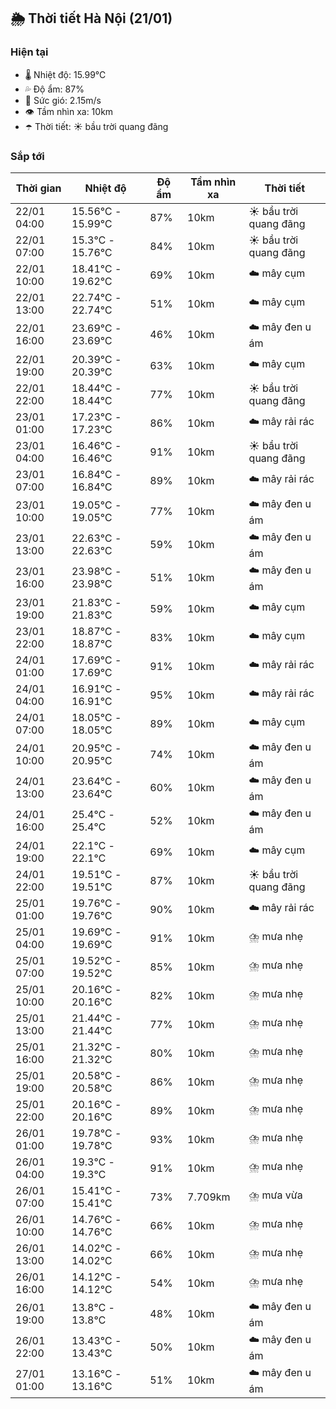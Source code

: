 ## 🌦️ Thời tiết Hà Nội (21/01)

### Hiện tại

- 🌡️ Nhiệt độ: 15.99℃
- 💦 Độ ẩm: 87%
- 💨 Sức gió: 2.15m/s
- 👁️ Tầm nhìn xa: 10km
- ☂️ Thời tiết: ☀️ bầu trời quang đãng

### Sắp tới

| Thời gian | Nhiệt độ | Độ ẩm | Tầm nhìn xa | Thời tiết |
| --- | --- | --- | --- | --- |
| 22/01 04:00 | 15.56℃ - 15.99℃ | 87% | 10km | ☀️ bầu trời quang đãng |
| 22/01 07:00 | 15.3℃ - 15.76℃ | 84% | 10km | ☀️ bầu trời quang đãng |
| 22/01 10:00 | 18.41℃ - 19.62℃ | 69% | 10km | ☁️ mây cụm |
| 22/01 13:00 | 22.74℃ - 22.74℃ | 51% | 10km | ☁️ mây cụm |
| 22/01 16:00 | 23.69℃ - 23.69℃ | 46% | 10km | ☁️ mây đen u ám |
| 22/01 19:00 | 20.39℃ - 20.39℃ | 63% | 10km | ☁️ mây cụm |
| 22/01 22:00 | 18.44℃ - 18.44℃ | 77% | 10km | ☀️ bầu trời quang đãng |
| 23/01 01:00 | 17.23℃ - 17.23℃ | 86% | 10km | ☁️ mây rải rác |
| 23/01 04:00 | 16.46℃ - 16.46℃ | 91% | 10km | ☀️ bầu trời quang đãng |
| 23/01 07:00 | 16.84℃ - 16.84℃ | 89% | 10km | ☁️ mây rải rác |
| 23/01 10:00 | 19.05℃ - 19.05℃ | 77% | 10km | ☁️ mây đen u ám |
| 23/01 13:00 | 22.63℃ - 22.63℃ | 59% | 10km | ☁️ mây đen u ám |
| 23/01 16:00 | 23.98℃ - 23.98℃ | 51% | 10km | ☁️ mây đen u ám |
| 23/01 19:00 | 21.83℃ - 21.83℃ | 59% | 10km | ☁️ mây cụm |
| 23/01 22:00 | 18.87℃ - 18.87℃ | 83% | 10km | ☁️ mây cụm |
| 24/01 01:00 | 17.69℃ - 17.69℃ | 91% | 10km | ☁️ mây rải rác |
| 24/01 04:00 | 16.91℃ - 16.91℃ | 95% | 10km | ☁️ mây rải rác |
| 24/01 07:00 | 18.05℃ - 18.05℃ | 89% | 10km | ☁️ mây cụm |
| 24/01 10:00 | 20.95℃ - 20.95℃ | 74% | 10km | ☁️ mây đen u ám |
| 24/01 13:00 | 23.64℃ - 23.64℃ | 60% | 10km | ☁️ mây đen u ám |
| 24/01 16:00 | 25.4℃ - 25.4℃ | 52% | 10km | ☁️ mây đen u ám |
| 24/01 19:00 | 22.1℃ - 22.1℃ | 69% | 10km | ☁️ mây cụm |
| 24/01 22:00 | 19.51℃ - 19.51℃ | 87% | 10km | ☀️ bầu trời quang đãng |
| 25/01 01:00 | 19.76℃ - 19.76℃ | 90% | 10km | ☁️ mây rải rác |
| 25/01 04:00 | 19.69℃ - 19.69℃ | 91% | 10km | ⛈️ mưa nhẹ |
| 25/01 07:00 | 19.52℃ - 19.52℃ | 85% | 10km | ⛈️ mưa nhẹ |
| 25/01 10:00 | 20.16℃ - 20.16℃ | 82% | 10km | ⛈️ mưa nhẹ |
| 25/01 13:00 | 21.44℃ - 21.44℃ | 77% | 10km | ⛈️ mưa nhẹ |
| 25/01 16:00 | 21.32℃ - 21.32℃ | 80% | 10km | ⛈️ mưa nhẹ |
| 25/01 19:00 | 20.58℃ - 20.58℃ | 86% | 10km | ⛈️ mưa nhẹ |
| 25/01 22:00 | 20.16℃ - 20.16℃ | 89% | 10km | ⛈️ mưa nhẹ |
| 26/01 01:00 | 19.78℃ - 19.78℃ | 93% | 10km | ⛈️ mưa nhẹ |
| 26/01 04:00 | 19.3℃ - 19.3℃ | 91% | 10km | ⛈️ mưa nhẹ |
| 26/01 07:00 | 15.41℃ - 15.41℃ | 73% | 7.709km | ⛈️ mưa vừa |
| 26/01 10:00 | 14.76℃ - 14.76℃ | 66% | 10km | ⛈️ mưa nhẹ |
| 26/01 13:00 | 14.02℃ - 14.02℃ | 66% | 10km | ⛈️ mưa nhẹ |
| 26/01 16:00 | 14.12℃ - 14.12℃ | 54% | 10km | ⛈️ mưa nhẹ |
| 26/01 19:00 | 13.8℃ - 13.8℃ | 48% | 10km | ☁️ mây đen u ám |
| 26/01 22:00 | 13.43℃ - 13.43℃ | 50% | 10km | ☁️ mây đen u ám |
| 27/01 01:00 | 13.16℃ - 13.16℃ | 51% | 10km | ☁️ mây đen u ám |
